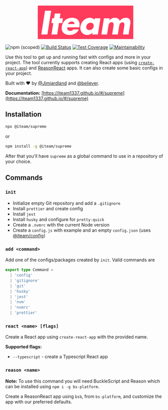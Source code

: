 <div align="center">
  <p>
    <img alt="Iteam Supreme" src="docs/_media/iteam-supreme.png" width="300" />
  </p>
</div>

![npm (scoped)](https://img.shields.io/npm/v/@iteam/supreme)
[![Build Status](https://travis-ci.com/Iteam1337/supreme.svg?branch=master)](https://travis-ci.com/Iteam1337/supreme) [![Test Coverage](https://api.codeclimate.com/v1/badges/f43b4db75e264464c6d1/test_coverage)](https://codeclimate.com/github/Iteam1337/supreme/test_coverage) [![Maintainability](https://api.codeclimate.com/v1/badges/f43b4db75e264464c6d1/maintainability)](https://codeclimate.com/github/Iteam1337/supreme/maintainability)

Use this tool to get up and running fast with configs and more in your project.
The tool currently supports creating React apps (using [`create-react-app`](https://facebook.github.io/create-react-app)) and [ReasonReact](https://reasonml.github.io/reason-react/) apps. It can also create some basic configs in your project.

Built with ❤️ by [@Jimjardland](https://github.com/Jimjardland) and [@believer](https://github.com/believer).

**Documentation:** [https://iteam1337.github.io/#/supreme](https://iteam1337.github.io/#/supreme)

## Installation

```bash
npx @iteam/supreme
```

or

```bash
npm install -g @iteam/supreme
```

After that you'll have `supreme` as a global command to use in a repository of your choice.

## Commands

### `init`

- Initialize empty Git repository and add a `.gitignore`
- Install `prettier` and create config
- Install `jest`
- Install `husky` and configure for `pretty-quick`
- Create a `.nvmrc` with the current Node version
- Create a `config.js` with example and an empty `config.json` (uses [@iteam/config](https://github.com/Iteam1337/config))

### `add <command>`

Add one of the configs/packages created by `init`. Valid commands are

```typescript
export type Command =
  | 'config'
  | 'gitignore'
  | 'git'
  | 'husky'
  | 'jest'
  | 'nvm'
  | 'nvmrc'
  | 'prettier'
```

### `react <name> [flags]`

Create a React app using `create-react-app` with the provided name.

**Supported flags:**

- `--typescript` - create a Typescript React app

### `reason <name>`

**Note:** To use this command you will need BuckleScript and Reason which can be installed
using `npm i -g bs-platform`.

Create a ReasonReact app using `bsb`, from `bs-platform`, and customize the app with our preferred defaults.
